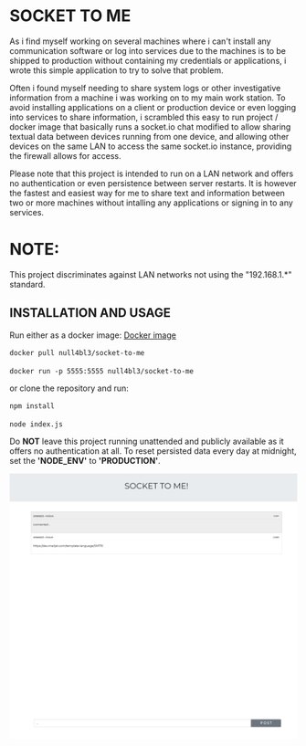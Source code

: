 # SOCKET TO ME

As i find myself working on several machines where i can't install any communication software or log into services due to the machines is to be shipped to production without containing my credentials or applications, i wrote this simple application to try to solve that problem.

Often i found myself needing to share system logs or other investigative information from a machine i was working on to my main work station. To avoid installing applications on a client or production device or even logging into services to share information, i scrambled this easy to run project / docker image that basically runs a socket.io chat modified to allow sharing textual data between devices running from one device, and allowing other devices on the same LAN to access the same socket.io instance, providing the firewall allows for access.

Please note that this project is intended to run on a LAN network and offers no authentication or even persistence between server restarts.
It is however the fastest and easiest way for me to share text and information between two or more machines without intalling any applications or signing in to any services.

# NOTE:
This project discriminates against LAN networks not using the "192.168.1.\*" standard.

## INSTALLATION AND USAGE

Run either as a docker image:
[Docker image](https://hub.docker.com/r/null4bl3/socket-to-me/)
```
docker pull null4bl3/socket-to-me

docker run -p 5555:5555 null4bl3/socket-to-me
```
or clone the repository and run:
```
npm install

node index.js
```


Do **NOT** leave this project running unattended and publicly available as it offers no authentication at all.
To reset persisted data every day at midnight, set the **'NODE_ENV'** to **'PRODUCTION'**.

![alt text](https://raw.githubusercontent.com/null4bl3/socket-to-me/master/scrotting.png "Scrot")
